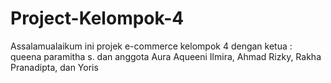 # Project-Kelompok-4
Assalamualaikum ini projek e-commerce kelompok 4 dengan ketua : queena paramitha s. dan anggota Aura Aqueeni Ilmira, Ahmad Rizky, Rakha Pranadipta, dan Yoris
